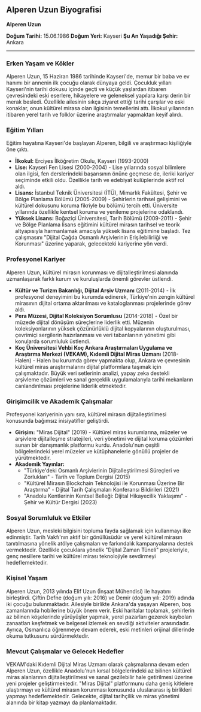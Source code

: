 ## Alperen Uzun Biyografisi

**Alperen Uzun**

**Doğum Tarihi:** 15.06.1986
**Doğum Yeri:** Kayseri
**Şu An Yaşadığı Şehir:** Ankara

---

### Erken Yaşam ve Kökler

Alperen Uzun, 15 Haziran 1986 tarihinde Kayseri'de, memur bir baba ve ev hanımı bir annenin ilk çocuğu olarak dünyaya geldi. Çocukluk yılları Kayseri'nin tarihi dokusu içinde geçti ve küçük yaşlardan itibaren çevresindeki eski eserlere, hikayelere ve geleneksel yapılara karşı derin bir merak besledi. Özellikle ailesinin sıkça ziyaret ettiği tarihi çarşılar ve eski konaklar, onun kültürel mirasa olan ilgisinin temellerini attı. İlkokul yıllarından itibaren yerel tarih ve folklor üzerine araştırmalar yapmaktan keyif alırdı.

### Eğitim Yılları

Eğitim hayatına Kayseri'de başlayan Alperen, bilgili ve araştırmacı kişiliğiyle öne çıktı.

*   **İlkokul:** Erciyes İlköğretim Okulu, Kayseri (1993-2000)
*   **Lise:** Kayseri Fen Lisesi (2000-2004) - Lise yıllarında sosyal bilimlere olan ilgisi, fen derslerindeki başarısının önüne geçmese de, ileriki kariyer seçiminde etkili oldu. Özellikle tarih ve edebiyat kulüplerinde aktif rol aldı.
*   **Lisans:** İstanbul Teknik Üniversitesi (İTÜ), Mimarlık Fakültesi, Şehir ve Bölge Planlama Bölümü (2005-2009) - Şehirlerin tarihsel gelişimini ve kültürel dokusunu koruma fikriyle bu bölümü tercih etti. Üniversite yıllarında özellikle kentsel koruma ve yenileme projelerine odaklandı.
*   **Yüksek Lisans:** Boğaziçi Üniversitesi, Tarih Bölümü (2009-2011) - Şehir ve Bölge Planlama lisans eğitimini kültürel mirasın tarihsel ve teorik altyapısıyla harmanlamak amacıyla yüksek lisans eğitimine başladı. Tez çalışmasını "Dijital Çağda Osmanlı Arşivlerinin Erişilebilirliği ve Korunması" üzerine yaparak, gelecekteki kariyerine yön verdi.

### Profesyonel Kariyer

Alperen Uzun, kültürel mirasın korunması ve dijitalleştirilmesi alanında uzmanlaşarak farklı kurum ve kuruluşlarda önemli görevler üstlendi.

*   **Kültür ve Turizm Bakanlığı, Dijital Arşiv Uzmanı** (2011-2014) - İlk profesyonel deneyimini bu kurumda edinerek, Türkiye'nin zengin kültürel mirasının dijital ortama aktarılması ve kataloglanması projelerinde görev aldı.
*   **Pera Müzesi, Dijital Koleksiyon Sorumlusu** (2014-2018) - Özel bir müzede dijital dönüşüm süreçlerine liderlik etti. Müzenin koleksiyonlarının yüksek çözünürlüklü dijital kopyalarının oluşturulması, çevrimiçi sergilerin hazırlanması ve veri tabanlarının yönetimi gibi konularda sorumluluk üstlendi.
*   **Koç Üniversitesi Vehbi Koç Ankara Araştırmaları Uygulama ve Araştırma Merkezi (VEKAM), Kıdemli Dijital Miras Uzmanı** (2018-Halen) - Halen bu kurumda görev yapmakta olup, Ankara ve çevresinin kültürel miras araştırmalarını dijital platformlara taşımak için çalışmaktadır. Büyük veri setlerinin analizi, yapay zeka destekli arşivleme çözümleri ve sanal gerçeklik uygulamalarıyla tarihi mekanların canlandırılması projelerine liderlik etmektedir.

### Girişimcilik ve Akademik Çalışmalar

Profesyonel kariyerinin yanı sıra, kültürel mirasın dijitalleştirilmesi konusunda bağımsız inisiyatifler geliştirdi.

*   **Girişim:** "Miras Dijital" (2019) - Kültürel miras kurumlarına, müzeler ve arşivlere dijitalleşme stratejileri, veri yönetimi ve dijital koruma çözümleri sunan bir danışmanlık platformu kurdu. Anadolu'nun çeşitli bölgelerindeki yerel müzeler ve kütüphanelerle gönüllü projeler de yürütmektedir.
*   **Akademik Yayınlar:**
    *   "Türkiye'deki Osmanlı Arşivlerinin Dijitalleştirilmesi Süreçleri ve Zorlukları" - Tarih ve Toplum Dergisi (2015)
    *   "Kültürel Mirasın Blockchain Teknolojisi ile Korunması Üzerine Bir Araştırma" - Dijital Tarih Çalışmaları Konferansı Bildirileri (2021)
    *   "Anadolu Kentlerinin Kentsel Belleği: Dijital Hikayecilik Yaklaşımı" - Şehir ve Kültür Dergisi (2023)

### Sosyal Sorumluluk ve Etkiler

Alperen Uzun, mesleki bilgisini topluma fayda sağlamak için kullanmayı ilke edinmiştir. Tarih Vakfı'nın aktif bir gönüllüsüdür ve yerel kültürel mirasın tanıtılmasına yönelik atölye çalışmaları ve farkındalık kampanyalarına destek vermektedir. Özellikle çocuklara yönelik "Dijital Zaman Tüneli" projeleriyle, genç nesillere tarihi ve kültürel mirası teknolojiyle sevdirmeyi hedeflemektedir.

### Kişisel Yaşam

Alperen Uzun, 2013 yılında Elif Uzun (İnşaat Mühendisi) ile hayatını birleştirdi. Çiftin Defne (doğum yılı: 2016) ve Demir (doğum yılı: 2019) adında iki çocuğu bulunmaktadır. Ailesiyle birlikte Ankara'da yaşayan Alperen, boş zamanlarında hobilerine büyük önem verir. Eski haritalar toplamak, şehirlerin az bilinen köşelerinde yürüyüşler yapmak, yerel pazarları gezerek kaybolan zanaatları keşfetmek ve belgesel izlemek en sevdiği aktiviteler arasındadır. Ayrıca, Osmanlıca öğrenmeye devam ederek, eski metinleri orijinal dillerinde okuma tutkusunu sürdürmektedir.

### Mevcut Çalışmalar ve Gelecek Hedefler

VEKAM'daki Kıdemli Dijital Miras Uzmanı olarak çalışmalarına devam eden Alperen Uzun, özellikle Anadolu'nun kırsal bölgelerindeki az bilinen kültürel miras alanlarının dijitalleştirilmesi ve sanal gezilebilir hale getirilmesi üzerine yeni projeler geliştirmektedir. "Miras Dijital" platformunu daha geniş kitlelere ulaştırmayı ve kültürel mirasın korunması konusunda uluslararası iş birlikleri yapmayı hedeflemektedir. Gelecekte, dijital tarihçilik ve miras yönetimi alanında bir kitap yazmayı da planlamaktadır.